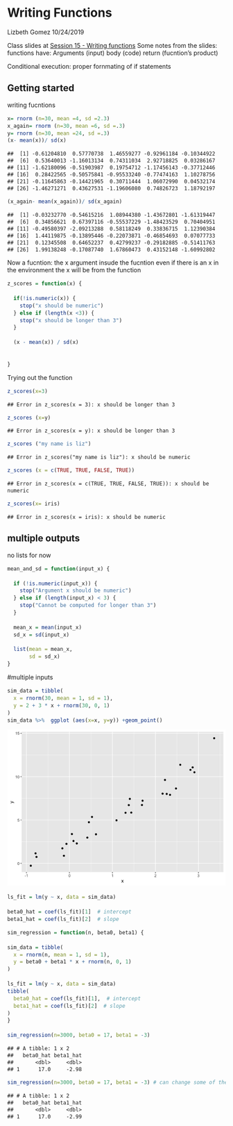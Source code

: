 Writing Functions
================
Lizbeth Gomez
10/24/2019

Class slides at [Session 15 - Writing
functions](https://p8105.com/writing_functions.html) Some notes from the
slides: functions have: Arguments (input) body (code) return (fucntion’s
product)

Conditional execution: proper fornmating of if statements

## Getting started

writing fucntions

``` r
x= rnorm (n=30, mean =4, sd =2.3)
x_again= rnorm (n=30, mean =6, sd =.3)
y= rnorm (n=30, mean =24, sd =.3)
(x- mean(x))/ sd(x)
```

    ##  [1] -0.61204810  0.57770738  1.46559277 -0.92961184 -0.10344922
    ##  [6]  0.53640013 -1.16013134  0.74311034  2.92718825  0.03286167
    ## [11] -1.62180096 -0.51903987  0.19754712 -1.17456143 -0.37712446
    ## [16]  0.28422565 -0.50575841 -0.95533240 -0.77474163  1.10278756
    ## [21] -0.11645863 -0.14421965  0.30711444  1.06072990  0.04532174
    ## [26] -1.46271271  0.43627531 -1.19606080  0.74826723  1.18792197

``` r
(x_again- mean(x_again))/ sd(x_again)
```

    ##  [1] -0.03232770 -0.54615216  1.08944380 -1.43672801 -1.61319447
    ##  [6]  0.34856621  0.67397116 -0.55537229 -1.48423529  0.70404951
    ## [11] -0.49580397 -2.09213288  0.58118249  0.33836715  1.12390384
    ## [16]  1.44119875 -0.13895446 -0.22073871 -0.46854693  0.07077733
    ## [21]  0.12345508  0.64652237  0.42799237 -0.29182885 -0.51411763
    ## [26]  1.99138248 -0.17087740  1.67860473  0.43152148 -1.60992802

Now a fucntion: the x argument insude the fucntion even if there is an x
in the environment the x will be from the function

``` r
z_scores = function(x) {
  
  if(!is.numeric(x)) {
    stop("x should be numeric")
  } else if (length(x <3)) {
    stop("x should be longer than 3")
  }
  
  (x - mean(x)) / sd(x)
  
  
}
```

Trying out the
    function

``` r
z_scores(x=3)
```

    ## Error in z_scores(x = 3): x should be longer than 3

``` r
z_scores (x=y)
```

    ## Error in z_scores(x = y): x should be longer than 3

``` r
z_scores ("my name is liz")
```

    ## Error in z_scores("my name is liz"): x should be numeric

``` r
z_scores (x = c(TRUE, TRUE, FALSE, TRUE))
```

    ## Error in z_scores(x = c(TRUE, TRUE, FALSE, TRUE)): x should be numeric

``` r
z_scores(x= iris)
```

    ## Error in z_scores(x = iris): x should be numeric

## multiple outputs

no lists for now

``` r
mean_and_sd = function(input_x) {
  
  if (!is.numeric(input_x)) {
    stop("Argument x should be numeric")
  } else if (length(input_x) < 3) {
    stop("Cannot be computed for longer than 3")
  }
  
  mean_x = mean(input_x)
  sd_x = sd(input_x)

  list(mean = mean_x, 
       sd = sd_x)
}
```

\#multiple inputs

``` r
sim_data = tibble(
  x = rnorm(30, mean = 1, sd = 1),
  y = 2 + 3 * x + rnorm(30, 0, 1)
)
sim_data %>%  ggplot (aes(x=x, y=y)) +geom_point()
```

![](Class-code_files/figure-gfm/unnamed-chunk-5-1.png)<!-- -->

``` r
ls_fit = lm(y ~ x, data = sim_data)
  
beta0_hat = coef(ls_fit)[1]  # intercept
beta1_hat = coef(ls_fit)[2]  # slope
```

``` r
sim_regression = function(n, beta0, beta1) {
  
sim_data = tibble(
  x = rnorm(n, mean = 1, sd = 1),
  y = beta0 + beta1 * x + rnorm(n, 0, 1)
)

ls_fit = lm(y ~ x, data = sim_data)
tibble(
  beta0_hat = coef(ls_fit)[1],  # intercept
  beta1_hat = coef(ls_fit)[2]  # slope
)
}

sim_regression(n=3000, beta0 = 17, beta1 = -3)
```

    ## # A tibble: 1 x 2
    ##   beta0_hat beta1_hat
    ##       <dbl>     <dbl>
    ## 1      17.0     -2.98

``` r
sim_regression(n=3000, beta0 = 17, beta1 = -3) # can change some of the arguments and not others, as well as write them in oder without haveing to equal the variables
```

    ## # A tibble: 1 x 2
    ##   beta0_hat beta1_hat
    ##       <dbl>     <dbl>
    ## 1      17.0     -2.99
